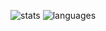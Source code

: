 ![stats](https://github-readme-stats.vercel.app/api?username=ThePythonGuy3&count_private=false&show_icons=true&include_all_commits=true&hide_border=true&count_private=true&bg_color=124,78e3be,ff7369,ff7369,ff7369&title_color=fff&text_color=fff&icon_color=fff&line_height=28)
![languages](https://github-readme-stats.vercel.app/api/top-langs/?username=ThePythonGuy3&langs_count=10&layout=compact&bg_color=124,ff7369,78e3be,78e3be,ff7369&title_color=fff&text_color=fff&icon_color=fff&hide_border=true&card_width=445)
